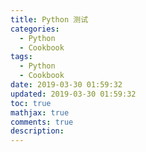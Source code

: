 ```yaml
---
title: Python 测试
categories:
  - Python
  - Cookbook
tags:
  - Python
  - Cookbook
date: 2019-03-30 01:59:32
updated: 2019-03-30 01:59:32
toc: true
mathjax: true
comments: true
description: 
---
```

